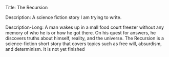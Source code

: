 Title:
  The Recursion

Description: 
  A science fiction story I am trying to write.

Description-Long:
  A man wakes up in a mall food court freezer without any memory of who he is or 
  how he got there. On his quest for answers, he discovers truths about himself, 
  reality, and the universe. The Recursion is a science-fiction short story that 
  covers topics such as free will, absurdism, and determinism. It is not yet 
  finished